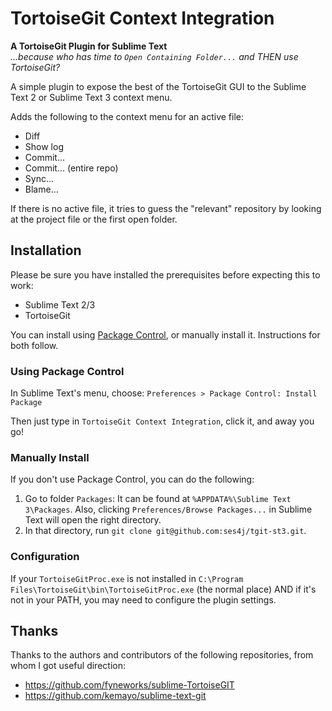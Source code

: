 TortoiseGit Context Integration
===============================

**A TortoiseGit Plugin for Sublime Text**  
*...because who has time to `Open Containing Folder...`
and THEN use TortoiseGit?*

A simple plugin to expose the best of the TortoiseGit GUI to the 
Sublime Text 2 or Sublime Text 3 context menu.

Adds the following to the context menu for an active file:

* Diff
* Show log
* Commit...
* Commit... (entire repo)
* Sync...
* Blame...

If there is no active file, it tries to guess the "relevant" repository
by looking at the project file or the first open folder.

## Installation

Please be sure you have installed the prerequisites before expecting this to work:

* Sublime Text 2/3
* TortoiseGit

You can install using [Package Control](https://packagecontrol.io/installation), 
or manually install it.  Instructions for both follow.

### Using Package Control

In Sublime Text's menu, choose: `Preferences > Package Control: Install Package`

Then just type in `TortoiseGit Context Integration`, click it, and away you go!

### Manually Install

If you don't use Package Control, you can do the following:

1. Go to folder `Packages`: 
   It can be found at `%APPDATA%\Sublime Text 3\Packages`.  Also, clicking 
   `Preferences/Browse Packages...` in Sublime Text will open the right directory.
2. In that directory, run `git clone git@github.com:ses4j/tgit-st3.git`.

### Configuration

If your `TortoiseGitProc.exe` is not installed in `C:\Program Files\TortoiseGit\bin\TortoiseGitProc.exe` 
(the normal place) AND if it's not in your PATH, you may need to configure the plugin settings.

## Thanks

Thanks to the authors and contributors of the following repositories, 
from whom I got useful direction:

* https://github.com/fyneworks/sublime-TortoiseGIT
* https://github.com/kemayo/sublime-text-git

